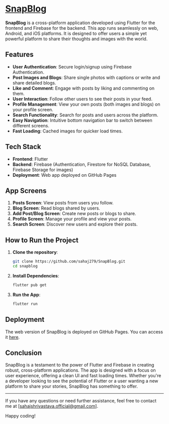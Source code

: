 # [SnapBlog](https://sahaj279.github.io)

**SnapBlog** is a cross-platform application developed using Flutter for the frontend and Firebase for the backend. This app runs seamlessly on web, Android, and iOS platforms. It is designed to offer users a simple yet powerful platform to share their thoughts and images with the world.

## Features

- **User Authentication**: Secure login/signup using Firebase Authentication.
- **Post Images and Blogs**: Share single photos with captions or write and share detailed blogs.
- **Like and Comment**: Engage with posts by liking and commenting on them.
- **User Interaction**: Follow other users to see their posts in your feed.
- **Profile Management**: View your own posts (both images and blogs) on your profile screen.
- **Search Functionality**: Search for posts and users across the platform.
- **Easy Navigation**: Intuitive bottom navigation bar to switch between different screens.
- **Fast Loading**: Cached images for quicker load times.

## Tech Stack

- **Frontend**: Flutter
- **Backend**: Firebase (Authentication, Firestore for NoSQL Database, Firebase Storage for images)
- **Deployment**: Web app deployed on GitHub Pages

## App Screens

1. **Posts Screen**: View posts from users you follow.
2. **Blog Screen**: Read blogs shared by users.
3. **Add Post/Blog Screen**: Create new posts or blogs to share.
4. **Profile Screen**: Manage your profile and view your posts.
5. **Search Screen**: Discover new users and explore their posts.

## How to Run the Project

1. **Clone the repository**:
   ```sh
   git clone https://github.com/sahaj279/SnapBlog.git
   cd snapblog

2. **Install Dependencies**:
   ```sh
   flutter pub get

3. **Run the App**:
   ```sh
   flutter run

## Deployment

The web version of SnapBlog is deployed on GitHub Pages. You can access it [here](https://sahaj279.github.io).

## Conclusion

SnapBlog is a testament to the power of Flutter and Firebase in creating robust, cross-platform applications. The app is designed with a focus on user experience, offering a clean UI and fast loading times. Whether you're a developer looking to see the potential of Flutter or a user wanting a new platform to share your stories, SnapBlog has something to offer.

---

If you have any questions or need further assistance, feel free to contact me at [sahajshrivastava.official@gmail.com].

Happy coding!


